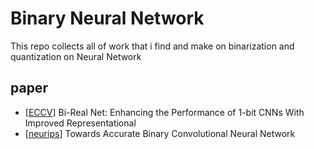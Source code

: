 # Binary Neural Network 
This repo collects all of work that i find and make on  binarization and quantization on Neural Network 




## paper 
- [[ECCV](https://arxiv.org/pdf/1808.00278.pdf)] Bi-Real Net: Enhancing the Performance of 1-bit CNNs With Improved Representational
- [[neurips](https://arxiv.org/pdf/1711.11294.pdf)] Towards Accurate Binary Convolutional Neural Network
